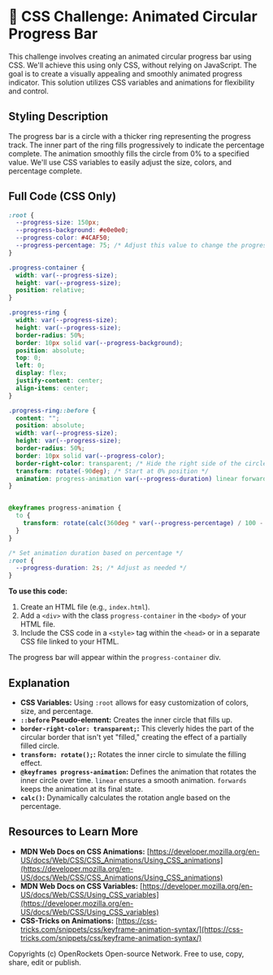 # 🐞 CSS Challenge:  Animated Circular Progress Bar


This challenge involves creating an animated circular progress bar using CSS.  We'll achieve this using only CSS, without relying on JavaScript. The goal is to create a visually appealing and smoothly animated progress indicator.  This solution utilizes CSS variables and animations for flexibility and control.


## Styling Description

The progress bar is a circle with a thicker ring representing the progress track.  The inner part of the ring fills progressively to indicate the percentage complete.  The animation smoothly fills the circle from 0% to a specified value.  We'll use CSS variables to easily adjust the size, colors, and percentage complete.


## Full Code (CSS Only)

```css
:root {
  --progress-size: 150px;
  --progress-background: #e0e0e0;
  --progress-color: #4CAF50;
  --progress-percentage: 75; /* Adjust this value to change the progress */
}

.progress-container {
  width: var(--progress-size);
  height: var(--progress-size);
  position: relative;
}

.progress-ring {
  width: var(--progress-size);
  height: var(--progress-size);
  border-radius: 50%;
  border: 10px solid var(--progress-background);
  position: absolute;
  top: 0;
  left: 0;
  display: flex;
  justify-content: center;
  align-items: center;
}

.progress-ring::before {
  content: "";
  position: absolute;
  width: var(--progress-size);
  height: var(--progress-size);
  border-radius: 50%;
  border: 10px solid var(--progress-color);
  border-right-color: transparent; /* Hide the right side of the circle initially*/
  transform: rotate(-90deg); /* Start at 0% position */
  animation: progress-animation var(--progress-duration) linear forwards;
}


@keyframes progress-animation {
  to {
    transform: rotate(calc(360deg * var(--progress-percentage) / 100 - 90deg));
  }
}

/* Set animation duration based on percentage */
:root {
  --progress-duration: 2s; /* Adjust as needed */
}
```

**To use this code:**

1. Create an HTML file (e.g., `index.html`).
2. Add a `<div>` with the class `progress-container` in the `<body>` of your HTML file.
3. Include the CSS code in a `<style>` tag within the `<head>` or in a separate CSS file linked to your HTML.

The progress bar will appear within the `progress-container` div.


## Explanation

* **CSS Variables:**  Using `:root` allows for easy customization of colors, size, and percentage.
* **`::before` Pseudo-element:** Creates the inner circle that fills up.
* **`border-right-color: transparent;`:**  This cleverly hides the part of the circular border that isn't yet "filled," creating the effect of a partially filled circle.
* **`transform: rotate();`:**  Rotates the inner circle to simulate the filling effect.
* **`@keyframes progress-animation`:**  Defines the animation that rotates the inner circle over time.  `linear` ensures a smooth animation. `forwards` keeps the animation at its final state.
* **`calc()`:**  Dynamically calculates the rotation angle based on the percentage.

## Resources to Learn More

* **MDN Web Docs on CSS Animations:** [https://developer.mozilla.org/en-US/docs/Web/CSS/CSS_Animations/Using_CSS_animations](https://developer.mozilla.org/en-US/docs/Web/CSS/CSS_Animations/Using_CSS_animations)
* **MDN Web Docs on CSS Variables:** [https://developer.mozilla.org/en-US/docs/Web/CSS/Using_CSS_variables](https://developer.mozilla.org/en-US/docs/Web/CSS/Using_CSS_variables)
* **CSS-Tricks on Animations:** [https://css-tricks.com/snippets/css/keyframe-animation-syntax/](https://css-tricks.com/snippets/css/keyframe-animation-syntax/)


Copyrights (c) OpenRockets Open-source Network. Free to use, copy, share, edit or publish.

